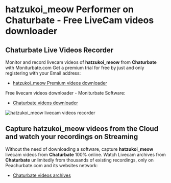 # hatzukoi_meow Performer on Chaturbate - Free LiveCam videos downloader

## Chaturbate Live Videos Recorder

Monitor and record livecam videos of **hatzukoi_meow** from **Chaturbate** with Moniturbate.com
Get a premium trial for free by just and only registering with your Email address:
* [hatzukoi_meow Premium videos downloader](https://moniturbate.com/request-demo-licence-key.html)

Free livecam videos downloader - Moniturbate Software:
* [Chaturbate videos downloader](https://moniturbate.com/moniturbate-download-software.html)

![hatzukoi_meow livecam videos recorder](https://peachurnet.com/templates/moniturbate-software.png)


## Capture hatzukoi_meow videos from the Cloud and watch your recordings on Streaming

Without the need of downloading a software, capture **hatzukoi_meow** livecam videos from **Chaturbate** 100% online.
Watch Livecam archives from **Chaturbate** unlimitedly from thousands of existing recordings, only on Peachurbate.com and its websites network:
* [Chaturbate videos archives](https://peachurnet.com/)